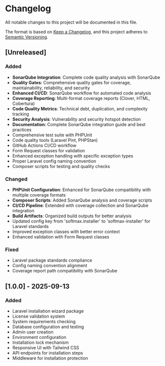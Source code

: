 # Changelog

All notable changes to this project will be documented in this file.

The format is based on [Keep a Changelog](https://keepachangelog.com/en/1.0.0/),
and this project adheres to [Semantic Versioning](https://semver.org/spec/v2.0.0.html).

## [Unreleased]

### Added
- **SonarQube Integration**: Complete code quality analysis with SonarQube
- **Quality Gates**: Comprehensive quality gates for coverage, maintainability, reliability, and security
- **Enhanced CI/CD**: SonarQube workflow for automated code analysis
- **Coverage Reporting**: Multi-format coverage reports (Clover, HTML, Cobertura)
- **Code Quality Metrics**: Technical debt, duplication, and complexity tracking
- **Security Analysis**: Vulnerability and security hotspot detection
- **Documentation**: Complete SonarQube integration guide and best practices
- Comprehensive test suite with PHPUnit
- Code quality tools (Laravel Pint, PHPStan)
- GitHub Actions CI/CD workflow
- Form Request classes for validation
- Enhanced exception handling with specific exception types
- Proper Laravel config naming convention
- Composer scripts for testing and quality checks

### Changed
- **PHPUnit Configuration**: Enhanced for SonarQube compatibility with multiple coverage formats
- **Composer Scripts**: Added SonarQube analysis and coverage scripts
- **CI/CD Pipeline**: Extended with coverage collection and SonarQube integration
- **Build Artifacts**: Organized build outputs for better analysis
- Updated config key from 'softmax.installer' to 'softmax-installer' for Laravel standards
- Improved exception classes with better error context
- Enhanced validation with Form Request classes

### Fixed
- Laravel package standards compliance
- Config naming convention alignment
- Coverage report path compatibility with SonarQube

## [1.0.0] - 2025-09-13

### Added
- Laravel installation wizard package
- License validation system
- System requirements checking
- Database configuration and testing
- Admin user creation
- Environment configuration
- Installation lock mechanism
- Responsive UI with Tailwind CSS
- API endpoints for installation steps
- Middleware for installation protection